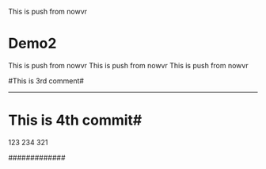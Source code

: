 This is push from nowvr
# Demo2

This is push from nowvr
This is push from nowvr
This is push from nowvr


#This is 3rd comment#
********************

# This is 4th commit#

123
234
321


#############
